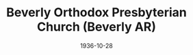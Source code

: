 ---
date: &id001 1936-10-28
end_date: null
location:
  address: Los Angeles
  city: Beverly
  state: AR
minister:
- end: 1939-01-01
  name: Donald Blackie
  start: 1936-10-28
  type: pastor
- end: 1956-01-01
  name: Dwight Poundstone
  start: 1939-01-01
  type: pastor
- end: 1962-01-01
  name: Arthur Olson
  start: 1957-01-01
  type: pastor
- end: 1969-01-01
  name: Calvin Malcor
  start: 1963-01-01
  type: pastor
- end: 1975-01-01
  name: Daniel Overduin
  start: 1969-01-01
  type: pastor
- end: 1981-01-01
  name: Dennis Johnson
  start: 1976-01-01
  type: pastor
- end: 1988-01-01
  name: Steven Larson
  start: 1982-01-01
  type: pastor
- end: 2004-01-01
  name: Alan Pontier
  start: 1988-01-01
  type: pastor
- end: 1987-01-01
  name: Josue Balderas
  start: 1982-01-01
  type: Associate Pastor
ministers:
- Donald Blackie
- Dwight Poundstone
- Arthur Olson
- Calvin Malcor
- Daniel Overduin
- Dennis Johnson
- Steven Larson
- Alan Pontier
- Josue Balderas
name: Beverly Orthodox Presbyterian Church
names:
- end: 2006-01-01
  name: Beverly Orthodox Presbyterian Church
  start: 1936-10-28
- end: 1937-07-19
  name: Gardens Tabernacle PCA
  start: 1936-10-28
origination_date: *id001
raw_data: "AR  Los Angeles\nBeverly Orthodox Presbyterian Church  (October 28,\
  \ 1936\u20132006)\n(called Gardens Tabernacle PCA, October 28, 1936\u2013July 19,\
  \ 1937)\nPastors: Donald Blackie, 1936\u201339\nDwight Poundstone, 1939\u201356\n\
  Arthur Olson, 1957\u201362\nCalvin Malcor, 1963\u201369\nDaniel Overduin, 1969\u2013\
  75\nDennis Johnson, 1976\u201381\nSteven Larson, 1982\u201388\nAlan Pontier, 1988\u2013\
  2004\nAssoc. Pastor: Josue Balderas, 1982\u201387"
received_from: Gardens Tabernacle PCA
states:
- AR
status:
  active: false
  end_date: 2006-01-01
  reason: null
  received_from: null
  withdrawal_to: null
title: Beverly Orthodox Presbyterian Church (Beverly AR)

---